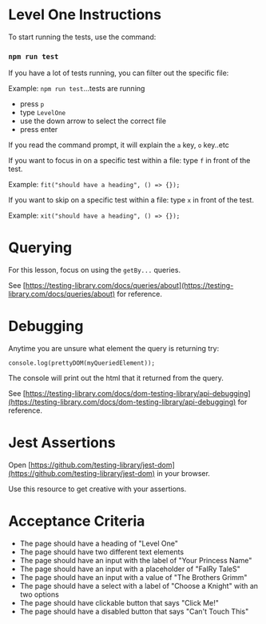 # Level One Instructions

To start running the tests, use the command:

### `npm run test`

If you have a lot of tests running, you can filter out the specific file:

Example: `npm run test`...tests are running

- press `p`
- type `LevelOne`
- use the down arrow to select the correct file
- press enter

If you read the command prompt, it will explain the `a` key, `o` key..etc

If you want to focus in on a specific test within a file:
type `f` in front of the test.

Example: `fit("should have a heading", () => {});`

If you want to skip on a specific test within a file:
type `x` in front of the test.

Example: `xit("should have a heading", () => {});`

# Querying

For this lesson, focus on using the `getBy...` queries.

See [https://testing-library.com/docs/queries/about](https://testing-library.com/docs/queries/about) for reference.

# Debugging

Anytime you are unsure what element the query is returning try:

`console.log(prettyDOM(myQueriedElement));`

The console will print out the html that it returned from the query.

See [https://testing-library.com/docs/dom-testing-library/api-debugging](https://testing-library.com/docs/dom-testing-library/api-debugging) for reference.

# Jest Assertions

Open [https://github.com/testing-library/jest-dom](https://github.com/testing-library/jest-dom) in your browser.

Use this resource to get creative with your assertions.

# Acceptance Criteria

- The page should have a heading of "Level One"
- The page should have two different text elements
- The page should have an input with the label of "Your Princess Name"
- The page should have an input with a placeholder of "FaIRy TaleS"
- The page should have an input with a value of "The Brothers Grimm"
- The page should have a select with a label of "Choose a Knight" with an two options
- The page should have clickable button that says "Click Me!"
- The page should have a disabled button that says "Can't Touch This"
